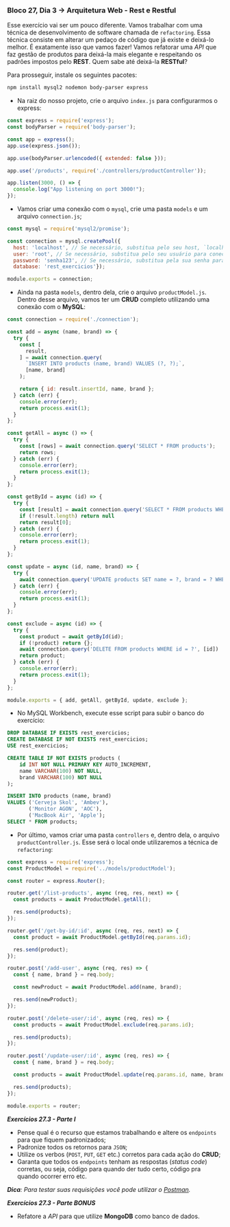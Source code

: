 ### Bloco 27, Dia 3 -> Arquitetura Web - Rest e Restful

Esse exercício vai ser um pouco diferente. Vamos trabalhar com uma técnica de desenvolvimento de software chamada de `refactoring`.
Essa técnica consiste em alterar um pedaço de código que já existe e deixá-lo melhor. É exatamente isso que vamos fazer!
Vamos refatorar uma _API_ que faz gestão de produtos para deixá-la mais elegante e respeitando os padrões impostos pelo **REST**. Quem sabe até deixá-la **RESTful**?

Para prosseguir, instale os seguintes pacotes:

```bash
npm install mysql2 nodemon body-parser express
```

 - Na raiz do nosso projeto, crie o arquivo `index.js` para configurarmos o express:

```javascript
const express = require('express');
const bodyParser = require('body-parser');

const app = express();
app.use(express.json());

app.use(bodyParser.urlencoded({ extended: false }));

app.use('/products', require('./controllers/productController'));

app.listen(3000, () => {
  console.log("App listening on port 3000!");
});
```

 - Vamos criar uma conexão com o `mysql`, crie uma pasta `models` e um arquivo `connection.js`;

```javascript
const mysql = require('mysql2/promise');

const connection = mysql.createPool({
  host: 'localhost', // Se necessário, substitua pelo seu host, `localhost` é o comum
  user: 'root', // Se necessário, substitua pelo seu usuário para conectar ao banco na sua máquina
  password: 'senha123', // Se necessário, substitua pela sua senha para conectar ao banco na sua máquina
  database: 'rest_exercicios'});

module.exports = connection;
```

 - Ainda na pasta `models`, dentro dela, crie o arquivo `productModel.js`. Dentro desse arquivo, vamos ter um **CRUD** completo utilizando uma conexão com o **MySQL**:

```javascript
const connection = require('./connection');

const add = async (name, brand) => {
  try {
    const [
      result,
    ] = await connection.query(
      `INSERT INTO products (name, brand) VALUES (?, ?);`,
      [name, brand]
    );

    return { id: result.insertId, name, brand };
  } catch (err) {
    console.error(err);
    return process.exit(1);
  }
};

const getAll = async () => {
  try {
    const [rows] = await connection.query('SELECT * FROM products');
    return rows;
  } catch (err) {
    console.error(err);
    return process.exit(1);
  }
};

const getById = async (id) => {
  try {
    const [result] = await connection.query('SELECT * FROM products WHERE id = ?', [id]);
    if (!result.length) return null
    return result[0];
  } catch (err) {
    console.error(err);
    return process.exit(1);
  }
};

const update = async (id, name, brand) => {
  try {
    await connection.query('UPDATE products SET name = ?, brand = ? WHERE id = ?', [name, brand, id])
  } catch (err) {
    console.error(err);
    return process.exit(1);
  }
};

const exclude = async (id) => {
  try {
    const product = await getById(id);
    if (!product) return {};
    await connection.query('DELETE FROM products WHERE id = ?', [id])
    return product;
  } catch (err) {
    console.error(err);
    return process.exit(1);
  }
};

module.exports = { add, getAll, getById, update, exclude };
```

 - No MySQL Workbench, execute esse script para subir o banco do exercício:

```sql
DROP DATABASE IF EXISTS rest_exercicios;
CREATE DATABASE IF NOT EXISTS rest_exercicios;
USE rest_exercicios;

CREATE TABLE IF NOT EXISTS products (
    id INT NOT NULL PRIMARY KEY AUTO_INCREMENT,
    name VARCHAR(100) NOT NULL,
    brand VARCHAR(100) NOT NULL
);

INSERT INTO products (name, brand)
VALUES ('Cerveja Skol', 'Ambev'),
       ('Monitor AGON', 'AOC'),
       ('MacBook Air', 'Apple');
SELECT * FROM products;
```

 - Por último, vamos criar uma pasta `controllers` e, dentro dela, o arquivo `productController.js`. Esse será o local onde utilizaremos a técnica de `refactoring`:

```javascript
const express = require('express');
const ProductModel = require('../models/productModel');

const router = express.Router();

router.get('/list-products', async (req, res, next) => {
  const products = await ProductModel.getAll();

  res.send(products);
});

router.get('/get-by-id/:id', async (req, res, next) => {
  const product = await ProductModel.getById(req.params.id);

  res.send(product);
});

router.post('/add-user', async (req, res) => {
  const { name, brand } = req.body;

  const newProduct = await ProductModel.add(name, brand);

  res.send(newProduct);
});

router.post('/delete-user/:id', async (req, res) => {
  const products = await ProductModel.exclude(req.params.id);

  res.send(products);
});

router.post('/update-user/:id', async (req, res) => {
  const { name, brand } = req.body;

  const products = await ProductModel.update(req.params.id, name, brand);

  res.send(products);
});

module.exports = router;
```

_**Exercícios 27.3 - Parte I**_

 - Pense qual é o recurso que estamos trabalhando e altere os `endpoints` para que fiquem padronizados;
 - Padronize todos os retornos para `JSON`;
 - Utilize os verbos (`POST`, `PUT`, `GET` etc.) corretos para cada ação do **CRUD**;
 - Garanta que todos os `endpoints` tenham as respostas (_status code_) corretas, ou seja, código para quando der tudo certo, código pra quando ocorrer erro etc.

_**Dica**: Para testar suas requisições você pode utilizar o [Postman](https://www.postman.com/)._


_**Exercícios 27.3 - Parte BONUS**_

 - Refatore a _API_ para que utilize **MongoDB** como banco de dados.
